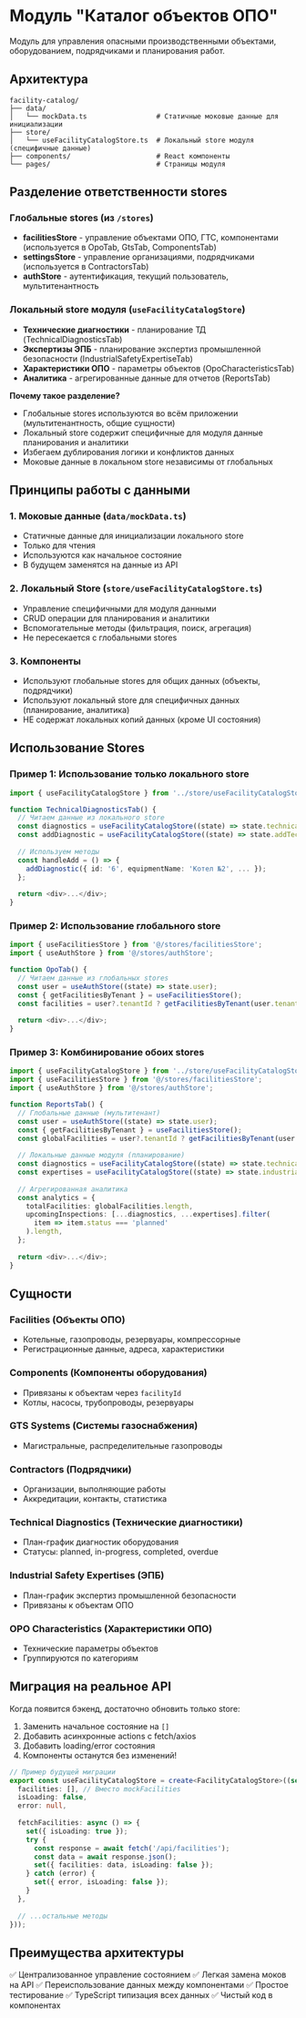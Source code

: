 # Модуль "Каталог объектов ОПО"

Модуль для управления опасными производственными объектами, оборудованием, подрядчиками и планирования работ.

## Архитектура

```
facility-catalog/
├── data/
│   └── mockData.ts                 # Статичные моковые данные для инициализации
├── store/
│   └── useFacilityCatalogStore.ts  # Локальный store модуля (специфичные данные)
├── components/                     # React компоненты
└── pages/                          # Страницы модуля
```

## Разделение ответственности stores

### Глобальные stores (из `/stores`)
- **facilitiesStore** - управление объектами ОПО, ГТС, компонентами (используется в OpoTab, GtsTab, ComponentsTab)
- **settingsStore** - управление организациями, подрядчиками (используется в ContractorsTab)
- **authStore** - аутентификация, текущий пользователь, мультитенантность

### Локальный store модуля (`useFacilityCatalogStore`)
- **Технические диагностики** - планирование ТД (TechnicalDiagnosticsTab)
- **Экспертизы ЭПБ** - планирование экспертиз промышленной безопасности (IndustrialSafetyExpertiseTab)
- **Характеристики ОПО** - параметры объектов (OpoCharacteristicsTab)
- **Аналитика** - агрегированные данные для отчетов (ReportsTab)

**Почему такое разделение?**
- Глобальные stores используются во всём приложении (мультитенантность, общие сущности)
- Локальный store содержит специфичные для модуля данные планирования и аналитики
- Избегаем дублирования логики и конфликтов данных
- Моковые данные в локальном store независимы от глобальных

## Принципы работы с данными

### 1. Моковые данные (`data/mockData.ts`)
- Статичные данные для инициализации локального store
- Только для чтения
- Используются как начальное состояние
- В будущем заменятся на данные из API

### 2. Локальный Store (`store/useFacilityCatalogStore.ts`)
- Управление специфичными для модуля данными
- CRUD операции для планирования и аналитики
- Вспомогательные методы (фильтрация, поиск, агрегация)
- Не пересекается с глобальными stores

### 3. Компоненты
- Используют глобальные stores для общих данных (объекты, подрядчики)
- Используют локальный store для специфичных данных (планирование, аналитика)
- НЕ содержат локальных копий данных (кроме UI состояния)

## Использование Stores

### Пример 1: Использование только локального store

```typescript
import { useFacilityCatalogStore } from '../store/useFacilityCatalogStore';

function TechnicalDiagnosticsTab() {
  // Читаем данные из локального store
  const diagnostics = useFacilityCatalogStore((state) => state.technicalDiagnostics);
  const addDiagnostic = useFacilityCatalogStore((state) => state.addTechnicalDiagnostic);
  
  // Используем методы
  const handleAdd = () => {
    addDiagnostic({ id: '6', equipmentName: 'Котел №2', ... });
  };
  
  return <div>...</div>;
}
```

### Пример 2: Использование глобального store

```typescript
import { useFacilitiesStore } from '@/stores/facilitiesStore';
import { useAuthStore } from '@/stores/authStore';

function OpoTab() {
  // Читаем данные из глобальных stores
  const user = useAuthStore((state) => state.user);
  const { getFacilitiesByTenant } = useFacilitiesStore();
  const facilities = user?.tenantId ? getFacilitiesByTenant(user.tenantId) : [];
  
  return <div>...</div>;
}
```

### Пример 3: Комбинирование обоих stores

```typescript
import { useFacilityCatalogStore } from '../store/useFacilityCatalogStore';
import { useFacilitiesStore } from '@/stores/facilitiesStore';
import { useAuthStore } from '@/stores/authStore';

function ReportsTab() {
  // Глобальные данные (мультитенант)
  const user = useAuthStore((state) => state.user);
  const { getFacilitiesByTenant } = useFacilitiesStore();
  const globalFacilities = user?.tenantId ? getFacilitiesByTenant(user.tenantId) : [];
  
  // Локальные данные модуля (планирование)
  const diagnostics = useFacilityCatalogStore((state) => state.technicalDiagnostics);
  const expertises = useFacilityCatalogStore((state) => state.industrialSafetyExpertises);
  
  // Агрегированная аналитика
  const analytics = {
    totalFacilities: globalFacilities.length,
    upcomingInspections: [...diagnostics, ...expertises].filter(
      item => item.status === 'planned'
    ).length,
  };
  
  return <div>...</div>;
}
```

## Сущности

### Facilities (Объекты ОПО)
- Котельные, газопроводы, резервуары, компрессорные
- Регистрационные данные, адреса, характеристики

### Components (Компоненты оборудования)
- Привязаны к объектам через `facilityId`
- Котлы, насосы, трубопроводы, резервуары

### GTS Systems (Системы газоснабжения)
- Магистральные, распределительные газопроводы

### Contractors (Подрядчики)
- Организации, выполняющие работы
- Аккредитации, контакты, статистика

### Technical Diagnostics (Технические диагностики)
- План-график диагностик оборудования
- Статусы: planned, in-progress, completed, overdue

### Industrial Safety Expertises (ЭПБ)
- План-график экспертиз промышленной безопасности
- Привязаны к объектам ОПО

### OPO Characteristics (Характеристики ОПО)
- Технические параметры объектов
- Группируются по категориям

## Миграция на реальное API

Когда появится бэкенд, достаточно обновить только store:

1. Заменить начальное состояние на `[]`
2. Добавить асинхронные actions с fetch/axios
3. Добавить loading/error состояния
4. Компоненты останутся без изменений!

```typescript
// Пример будущей миграции
export const useFacilityCatalogStore = create<FacilityCatalogStore>((set, get) => ({
  facilities: [], // Вместо mockFacilities
  isLoading: false,
  error: null,
  
  fetchFacilities: async () => {
    set({ isLoading: true });
    try {
      const response = await fetch('/api/facilities');
      const data = await response.json();
      set({ facilities: data, isLoading: false });
    } catch (error) {
      set({ error, isLoading: false });
    }
  },
  
  // ...остальные методы
}));
```

## Преимущества архитектуры

✅ Централизованное управление состоянием
✅ Легкая замена моков на API
✅ Переиспользование данных между компонентами
✅ Простое тестирование
✅ TypeScript типизация всех данных
✅ Чистый код в компонентах